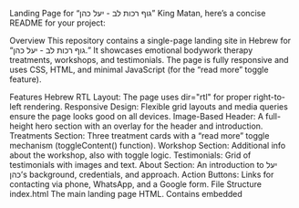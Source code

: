 Landing Page for “גוף רכות לב - יעל כהן”
King Matan, here’s a concise README for your project:

Overview
This repository contains a single-page landing site in Hebrew for “גוף רכות לב - יעל כהן.” It showcases emotional bodywork therapy treatments, workshops, and testimonials. The page is fully responsive and uses CSS, HTML, and minimal JavaScript (for the “read more” toggle feature).

Features
Hebrew RTL Layout: The page uses dir="rtl" for proper right-to-left rendering.
Responsive Design: Flexible grid layouts and media queries ensure the page looks good on all devices.
Image-Based Header: A full-height hero section with an overlay for the header and introduction.
Treatments Section: Three treatment cards with a “read more” toggle mechanism (toggleContent() function).
Workshop Section: Additional info about the workshop, also with toggle logic.
Testimonials: Grid of testimonials with images and text.
About Section: An introduction to יעל כהן’s background, credentials, and approach.
Action Buttons: Links for contacting via phone, WhatsApp, and a Google form.
File Structure
index.html
The main landing page HTML. Contains embedded <style> blocks, a small <script> for toggling hidden content, and references to external resources.

styles.css
Optional external stylesheet (already linked in index.html). If you’re keeping everything in one file, you can remove this link or populate styles.css with additional rules.

Images
Make sure the following images are placed in the same folder as index.html (or update paths if you change the folder structure):

ראשי אופציה 1.jpg
עוצמת_הרכות.jpg
בעשט_2.jpg
תנועות_עיניים_2.jpg
תמונה_סדנא_2.jpg
עוד_תמונות_2.jpg
עוד_תמונות_3.jpg
עוד_תמונות_4.jpg
yael_profile.jpg
Getting Started
Clone or Download this repository to your local machine.
Place Images: Ensure all images listed above are in the correct directory or adjust their paths in index.html.
Open index.html in your web browser to preview the page locally.
Deployment (GitHub Pages)
Push the repository to GitHub.
In your repository settings, scroll to Pages (or “Pages” in the left menu).
Under “Branch,” select main (or master if that’s your default) and click Save.
GitHub Pages will generate a public URL for your site.
Note: You’ll need to ensure the images work from that hosted environment by checking or adjusting the paths if needed.
Customization
Colors & Fonts: Update variables under :root in the embedded CSS.
Read More Buttons: Modify the toggleContent() function in the script at the bottom if you need to change text or animation.
Image Paths: Change or rearrange the src attributes if you store images in subdirectories.
Contact
For any questions about the code or deployment, feel free to open an issue or message King Matan.

Enjoy your new landing page!
